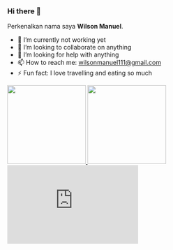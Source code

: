 ### Hi there 👋
Perkenalkan nama saya **Wilson Manuel**.

- 🔭 I’m currently not working yet
- 👯 I’m looking to collaborate on anything
- 🤔 I’m looking for help with anything
- 📫 How to reach me: wilsonmanuel111@gmail.com
- ⚡ Fun fact: I love travelling and eating so much

<p align="left">
<a href="https://github.com/doubleUM">
  <img height="180em" src="https://github-readme-stats-eight-theta.vercel.app/api?username=doubleUM&show_icons=true&theme=algolia&include_all_commits=true&count_private=true"/>
  <img height="180em" src="https://github-readme-stats-eight-theta.vercel.app/api/top-langs/?username=doubleUM&layout=compact&langs_count=8&theme=algolia"/>
  <iframe height="180em" src="https://ionicabizau.github.io/github-profile-languages/api.html?@doubleUM" frameborder="0" />
</a>
</p>

<!--
**doubleUM/doubleUM** is a ✨ _special_ ✨ repository because its `README.md` (this file) appears on your GitHub profile.

Here are some ideas to get you started:

- 🔭 I’m currently working on ...
- 🌱 I’m currently learning ...
- 👯 I’m looking to collaborate on ...
- 🤔 I’m looking for help with ...
- 💬 Ask me about ...
- 📫 How to reach me: ...
- 😄 Pronouns: ...
- ⚡ Fun fact: ...
-->
